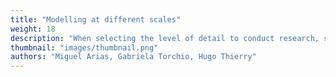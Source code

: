 ```yaml
---
title: "Modelling at different scales"
weight: 18
description: "When selecting the level of detail to conduct research, scientists must balance between the generalizability, complexity, accuracy, and spatial extent of the analysis. As an example, the evaluation of the Human Footprint on ecosystems varies at multiple scales."
thumbnail: "images/thumbnail.png"
authors: "Miguel Arias, Gabriela Torchio, Hugo Thierry"
---
```

